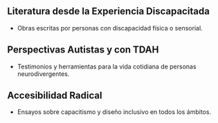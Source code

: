 ## Literatura desde la Experiencia Discapacitada
- Obras escritas por personas con discapacidad física o sensorial.

## Perspectivas Autistas y con TDAH
- Testimonios y herramientas para la vida cotidiana de personas neurodivergentes.

## Accesibilidad Radical
- Ensayos sobre capacitismo y diseño inclusivo en todos los ámbitos.

